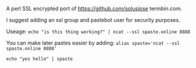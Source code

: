 A perl SSL encrypted port of https://github.com/solusipse termbin.com.

I suggest adding an ssl group and pastebot user for security purposes.

Useage:
`echo "is this thing working?" | ncat --ssl spaste.online 8888`

You can make later pastes easier by adding: `alias spaste='ncat --ssl spaste.online 8888'`

`echo "yes hello" | spaste`
